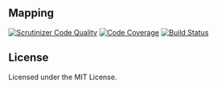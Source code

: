 Mapping
-------

[![Scrutinizer Code Quality](https://scrutinizer-ci.com/g/sergiors/mapping/badges/quality-score.png?b=master)](https://scrutinizer-ci.com/g/sergiors/mapping/?branch=master)
[![Code Coverage](https://scrutinizer-ci.com/g/sergiors/mapping/badges/coverage.png?b=master)](https://scrutinizer-ci.com/g/sergiors/mapping/?branch=master)
[![Build Status](https://scrutinizer-ci.com/g/sergiors/mapping/badges/build.png?b=master)](https://scrutinizer-ci.com/g/sergiors/mapping/build-status/master)

License
-------
Licensed under the MIT License.